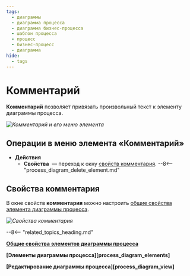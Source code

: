 ```yaml
---
tags:
  - диаграммы
  - диаграмма процесса
  - диаграмма бизнес-процесса
  - шаблон процесса
  - процесс
  - бизнес-процесс
  - диаграмма
hide:
  - tags
---
```


# Комментарий

**Комментарий** позволяет привязать произвольный текст к элементу диаграммы процесса.

*![Комментарий и его меню элемента](text_annotation.png)*

## Операции в меню элемента «Комментарий»

- **Действия**
    - **Свойства** <i class="fa-light fa-gear"></i> — переход к окну [свойств комментария](#свойства-комментария).
    --8<-- "process_diagram_delete_element.md"

## Свойства комментария

В  окне свойств **комментария** можно настроить [общие свойства элемента диаграммы процесса](process_diagram_element_common_properties.md).

*![Свойства комментария](text_annotation_general_properties.png)*

--8<-- "related_topics_heading.md"

**[Общие свойства элементов диаграммы процесса](process_diagram_element_common_properties.md)**

**[Элементы диаграммы процесса][process_diagram_elements]**

**[Редактирование диаграммы процесса][process_diagram_view]**
